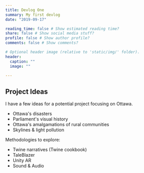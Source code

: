```yaml
---
title: Devlog One
summary: My first devlog
date: "2019-09-17"

reading_time: false # Show estimated reading time?
share: false # Show social media stuff?
profile: false # Show author profile?
comments: false # Show comments?

# Optional header image (relative to 'static/img/' folder).
header:
  caption: ""
  image: ""
 
---  
```

 
## Project Ideas

I have a few ideas for a potential project focusing on Ottawa.

- Ottawa's disasters
- Parliament's visual history
- Ottawa's amalgamations of rural communities
- Skylines & light pollution

Methodologies to explore:

 - Twine narratives (Twine cookbook)
 - TaleBlazer
 - Unity AR
 - Sound & Audio
